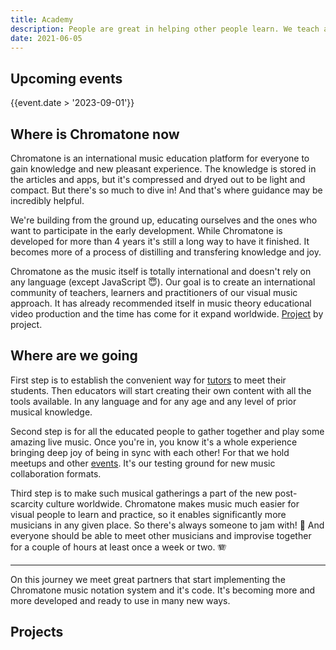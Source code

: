 ```yaml
---
title: Academy
description: People are great in helping other people learn. We teach and inspire diving deep on music.
date: 2021-06-05
---
```


## Upcoming events

<script setup>
import { computed } from 'vue'
import { useDateFormat, useNow } from '@vueuse/core'
import { data } from '../db/academy.data'

const today = useDateFormat(useNow(), 'YYYY-MM-DD')
const upcoming = computed(()=>data.events.filter(ev=>ev.date>today.value))
</script>

<div class="m-4 flex flex-col gap-8" >
<EventCard
v-for="event in upcoming" :key="event"
v-bind="event"
 >{{event.date > '2023-09-01'}}</EventCard>
</div>

## Where is Chromatone now

Chromatone is an international music education platform for everyone to gain knowledge and new pleasant experience. The knowledge is stored in the articles and apps, but it's compressed and dryed out to be light and compact. But there's so much to dive in! And that's where guidance may be incredibly helpful.

We're building from the ground up, educating ourselves and the ones who want to participate in the early development. While Chromatone is developed for more than 4 years it's still a long way to have it finished. It becomes more of a process of distilling and transfering knowledge and joy.

Chromatone as the music itself is totally international and doesn't rely on any language (except JavaScript 😇). Our goal is to create an international community of teachers, learners and practitioners of our visual music approach. It has already recommended itself in music theory educational video production and the time has come for it expand worldwide. [Project](./projects/index.md) by project.

## Where are we going

First step is to establish the convenient way for [tutors](./tutors/index.md) to meet their students. Then educators will start creating their own content with all the tools available. In any language and for any age and any level of prior musical knowledge.

Second step is for all the educated people to gather together and play some amazing live music. Once you're in, you know it's a whole experience bringing deep joy of being in sync with each other! For that we hold meetups and other [events](./events/index.md). It's our testing ground for new music collaboration formats.

Third step is to make such musical gatherings a part of the new post-scarcity culture worldwide. Chromatone makes music much easier for visual people to learn and practice, so it enables significantly more musicians in any given place. So there's always someone to jam with! 🤩 And everyone should be able to meet other musicians and improvise together for a couple of hours at least once a week or two. 🪗

---

On this journey we meet great partners that start implementing the Chromatone music notation system and it's code. It's becoming more and more developed and ready to use in many new ways.

## Projects

<ProjectList :projects="data?.projects"/>
